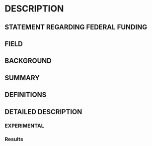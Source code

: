 # DESCRIPTION

## STATEMENT REGARDING FEDERAL FUNDING

## FIELD

## BACKGROUND

## SUMMARY

## DEFINITIONS

## DETAILED DESCRIPTION

### EXPERIMENTAL

### Results

